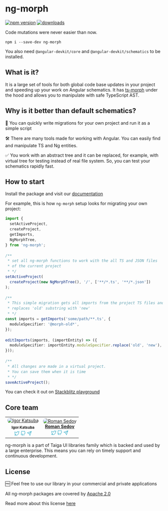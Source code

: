 # ng-morph

[![npm version](https://img.shields.io/npm/v/ng-morph.svg)](https://npmjs.com/package/ng-morph)
[![downloads](https://img.shields.io/npm/dy/ng-morph?color=dark-green)](https://npmjs.com/package/ng-morph)

Code mutations were never easier than now.

```
npm i --save-dev ng-morph
```

You also need `@angular-devkit/core` and `@angular-devkit/schematics` to be installed.

## What is it?

It is a large set of tools for both global code base
updates in your project and speeding up your work on Angular schematics. It has [ts-morph](https://ts-morph.com/) under the hood and allows you to manipulate with safe TypeScript AST.

## Why is it better than default schematics?

🦅 You can quickly write migrations for your own project and run it as a simple script

🛠 There are many tools made for working with Angular. You can easily find and manipulate TS and Ng entities.

✅ You work with an abstract tree and it can be replaced,
for example, with virtual tree for testing instead of real file system.
So, you can test your schematics rapidly fast.

## How to start

Install the package and visit our [documentation](https://tinkoff.github.io/ng-morph)

For example, this is how `ng-morph` setup looks for migrating your own project:

```typescript
import {
  setActiveProject,
  createProject,
  getImports,
  NgMorphTree,
} from 'ng-morph';

/**
 * set all ng-morph functions to work with the all TS and JSON files
 * of the current project
 * */
setActiveProject(
  createProject(new NgMorphTree(), '/', ['**/*.ts', '**/*.json'])
);

/**
 * This simple migration gets all imports from the project TS files and
 * replaces 'old' substring with 'new'
 * */
const imports = getImports('some/path/**.ts', {
  moduleSpecifier: '@morph-old*',
});

editImports(imports, (importEntity) => ({
  moduleSpecifier: importEntity.moduleSpecifier.replace('old', 'new'),
}));

/**
 * All changes are made in a virtual project.
 * You can save them when it is time
 * */
saveActiveProject();
```

You can check it out on [Stackblitz playground](https://stackblitz.com/edit/ts-angular-13-web-container-starter-nzd2ew?file=ng-morph-scripts%2Fscript.ts,src%2Fapp%2Fapp.component.ts)

## Core team

<table>
    <tr>
       <td align="center">
            <a href="https://twitter.com/katsuba_igor"
                ><img
                    src="https://github.com/IKatsuba.png?size=100"
                    width="100"
                    style="margin-bottom: -4px; border-radius: 8px;"
                    alt="Igor Katsuba"
                /><br /><sub><b>Igor Katsuba</b></sub></a
            >
            <div style="margin-top: 4px">
                <a
                    href="https://twitter.com/katsuba_igor"
                    title="Twitter"
                    ><img
                        style="width: 16px;"
                        width="16"
                        src="https://raw.githubusercontent.com/MarsiBarsi/readme-icons/main/twitter.svg"
                /></a>
                <a href="https://github.com/IKatsuba" title="Github"
                    ><img
                        width="16"
                        src="https://raw.githubusercontent.com/MarsiBarsi/readme-icons/main/github.svg"
                /></a>
                <a
                    href="https://t.me/Katsuba"
                    title="Telegram"
                    ><img
                        width="16"
                        src="https://raw.githubusercontent.com/MarsiBarsi/readme-icons/main/send.svg"
                /></a>
            </div>
        </td>
        <td align="center">
            <a href="http://marsibarsi.me"
                ><img
                    src="https://github.com/marsibarsi.png?size=100"
                    width="100"
                    style="margin-bottom: -4px; border-radius: 8px;"
                    alt="Roman Sedov"
                /><br /><b>Roman Sedov</b></a
            >
            <div style="margin-top: 4px">
                <a
                    href="https://twitter.com/marsibarsi"
                    title="Twitter"
                    ><img
                        width="16"
                        src="https://raw.githubusercontent.com/MarsiBarsi/readme-icons/main/twitter.svg"
                /></a>
                <a
                    href="https://github.com/marsibarsi"
                    title="GitHub"
                    ><img
                        width="16"
                        src="https://raw.githubusercontent.com/MarsiBarsi/readme-icons/main/github.svg"
                /></a>
                <a
                    href="https://t.me/marsibarsi"
                    title="Telegram"
                    ><img
                        width="16"
                        src="https://raw.githubusercontent.com/MarsiBarsi/readme-icons/main/send.svg"
                /></a>
            </div>
        </td>
    </tr>

</table>

ng-morph is a part of Taiga UI libraries family which is backed and used by a large enterprise. This means you can rely on timely support and continuous development.

## License

🆓 Feel free to use our library in your commercial and private applications

All ng-morph packages are covered by [Apache 2.0](/LICENSE)

Read more about this license [here](https://choosealicense.com/licenses/apache-2.0/)

